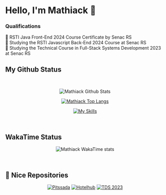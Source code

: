 # Hello, I'm Mathiack 👋


### Qualifications

📑 RSTI Java Front-End 2024 Course Certificate by Senac RS <br>
📑 Studying the RSTI Javascript Back-End 2024 Course at Senac RS <br>
📑 Studying the Technical Course in Full-Stack Systems Development 2023 at Senac RS 
<br>

## My Github Status
<br>

<div align="center">
  
   ![Mathiack Github Stats](https://github-readme-stats.vercel.app/api?username=Mathiack&include_all_commits=true&theme=dark&show_icons=true&rank_icon=github&show=reviews,discussions_started,discussions_answered,prs_merged,prs_merged_percentage)
   
   [![Mathiack Top Langs](https://github-readme-stats.vercel.app/api/top-langs/?username=Mathiack&layout=compact&theme=dark)](https://github.com/anuraghazra/github-readme-stats)

   [![My Skills](https://skillicons.dev/icons?i=java,php,html,css,mysql,git,github)](https://skillicons.dev)
</div>
<br>

## WakaTime Status
<div align="center">
 
   ![Mathiack WakaTime stats](https://github-readme-stats.vercel.app/api/wakatime?username=Mathiack\&layout=default)
   
</div>
<br>

## 📂 Nice Repositories
<div align="center">
 
   [![Pitssada](https://github-readme-stats.vercel.app/api/pin/?username=Com-KT-NEY-s&repo=Pitssada&theme=dark)](https://github.com/Com-KT-NEY-s/Pitssada)
   [![Hotelhub](https://github-readme-stats.vercel.app/api/pin/?username=Com-KT-NEY-s&repo=HotelHub&theme=dark)](https://github.com/Com-KT-NEY-s/HotelHub)
   [![TDS 2023](https://github-readme-stats.vercel.app/api/pin/?username=Mathiack&repo=TDS-2023&theme=dark)](https://github.com/Mathiack/TDS-2023)
   
</div>
<br>
